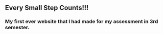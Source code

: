 ## Every Small Step Counts!!!
### My first ever website that I had made for my assessment in 3rd semester.
